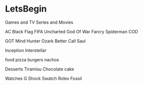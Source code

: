 # LetsBegin
Games and TV Series and Movies

 AC Black Flag
 FIFA
 Uncharted
 God Of War
 Farcry
 Spiderman 
 COD

GOT
Mind Hunter
Ozark
Better Call Saul


Inception
Interstellar

food
pizza
burgers
nachos

Desserts
Tiramisu
Chocolate cake

Watches
G Shock
Swatch
Rolex
Fossil
